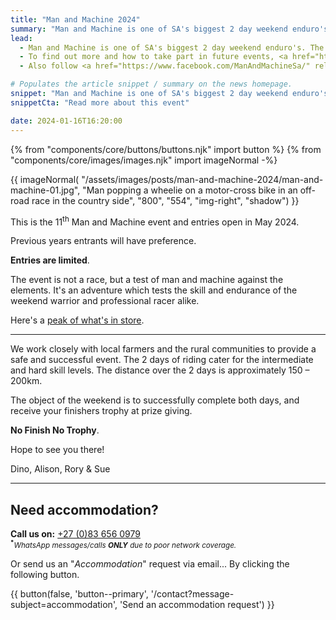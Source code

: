 ```yaml
---
title: "Man and Machine 2024"
summary: "Man and Machine is one of SA's biggest 2 day weekend enduro's. The next event will be 31<sup>st</sup> August - 01<sup>st</sup> September 2024."
lead:
  - Man and Machine is one of SA's biggest 2 day weekend enduro's. The next event will be 31<sup>st</sup> August &mdash; 01<sup>st</sup> September 2024.
  - To find out more and how to take part in future events, <a href="https://manandmachinesa.wordpress.com/" rel="external">visit the official Man and Machine website</a>.
  - Also follow <a href="https://www.facebook.com/ManAndMachineSa/" rel="external">Man and Machine on Facebook</a> for updates.

# Populates the article snippet / summary on the news homepage.
snippet: "Man and Machine is one of SA's biggest 2 day weekend enduro's. The next event will be 31<sup>st</sup> August &mdash; 01<sup>st</sup> September 2024."
snippetCta: "Read more about this event"

date: 2024-01-16T16:20:00
---
```


{% from "components/core/buttons/buttons.njk" import button %}
{% from "components/core/images/images.njk" import imageNormal -%}

{{ imageNormal(
  "/assets/images/posts/man-and-machine-2024/man-and-machine-01.jpg",
  "Man popping a wheelie on a motor-cross bike in an off-road race in the country side",
  "800",
  "554",
  "img-right",
  "shadow")
}}

This is the 11<sup>th</sup> Man and Machine event and entries open in May 2024.

Previous years entrants will have preference.

**Entries are limited**.

The event is not a race, but a test of man and machine against the elements. It's an adventure which tests the skill and endurance of the weekend warrior and professional racer alike.

Here's a [peak of what's in store](https://www.youtube.com/@manandmachinesa4872).

---

We work closely with local farmers and the rural communities to provide a safe and successful event. The 2 days of riding cater for the intermediate and hard skill levels. The distance over the 2 days is approximately 150 &ndash; 200km.

The object of the weekend is to successfully complete both days, and receive your finishers trophy at prize giving.

**No Finish No Trophy**.

Hope to see you there!

Dino, Alison, Rory &amp; Sue

---

## Need accommodation?

**Call us on:** <a href="tel:27-83-6560979" rel="nofollow">+27 (0)83 656 0979</a>  
<small><sup><b>*</b></sup>*WhatsApp messages/calls **ONLY** due to poor network coverage.*</small>

Or send us an "*Accommodation*" request via email... <span class="visually-hidden">By clicking the following button.</span>

{{ button(false, 'button--primary', '/contact?message-subject=accommodation', 'Send an accommodation request') }}
